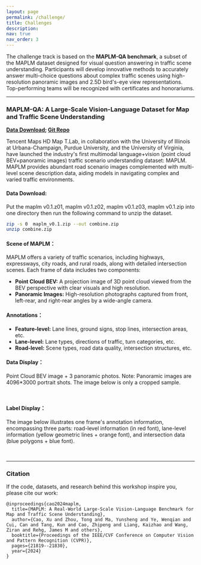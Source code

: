 ```yaml
---
layout: page
permalink: /challenge/
title: Challenges
description: 
nav: true
nav_order: 3
---
```



<!-- ### Two Open-Source Datasets 

Two open-source datasets are provided for this workshop. The first dataset focuses on extracting traffic language from HD maps to aid in traffic scenario comprehension through LLMs. The second dataset aims to categorize textbased driver commands to improve human-vehicle language understanding. While using the datasets is recommended, it is **not mandatory** for participation. Both datasets will be released on **Sep. 15th**. 

#### Dataset 1
TBD

#### Dataset 2
TBD -->

<!-- Two open-source datasets are provided for this workshop. The first dataset focuses on extracting traffic language from
HD maps to aid in traffic scenario comprehension through LLVMs. The second dataset aims to categorize textbased driver
commands to improve human-vehicle language understanding. While using the datasets is recommended, it is
**not mandatory** for participation.  -->

The challenge track is based on the **MAPLM-QA benchmark**, a subset of the MAPLM dataset designed for visual question answering in traffic scene understanding. Participants will develop innovative methods to accurately answer multi-choice questions about complex traffic scenes using high-resolution panoramic images and 2.5D bird's-eye view representations. Top-performing teams will be recognized with certificates and honorariums.

----------

### MAPLM-QA: A Large-Scale Vision-Language Dataset for Map and Traffic Scene Understanding

**[Data Download](https://drive.google.com/drive/folders/1cqFjBH8MLeP6nKFM0l7oV-Srfke-Mx1R?usp=sharing); [Git Repo](https://github.com/LLVM-AD/MAPLM)**

Tencent Maps HD Map T.Lab, in collaboration with the University of Illinois at Urbana-Champaign, Purdue University, and the University of Virginia, have launched the industry's first multimodal language+vision (point cloud BEV+panoramic images) traffic scenario understanding dataset: MAPLM. MAPLM provides abundant road scenario images complemented with multi-level scene description data, aiding models in navigating complex and varied traffic environments. 

#### Data Download:

Put the maplm v0.1.z01, maplm v0.1.z02, maplm v0.1.z03, maplm v0.1.zip into one directory then run the following command to unzip the dataset.
```bash
zip -s 0  maplm_v0.1.zip --out combine.zip
unzip combine.zip
```

#### Scene of MAPLM：    
MAPLM offers a variety of traffic scenarios, including highways, expressways, city roads, and rural roads, along with detailed intersection scenes. Each frame of data includes two components:           
- **Point Cloud BEV:** A projection image of 3D point cloud viewed from the BEV perspective with clear visuals and high resolution.        
- **Panoramic Images:** High-resolution photographs captured from front, left-rear, and right-rear angles by a wide-angle camera.    

#### Annotations：    
- **Feature-level:** Lane lines, ground signs, stop lines, intersection areas, etc.        
- **Lane-level:** Lane types, directions of traffic, turn categories, etc.       
- **Road-level:** Scene types, road data quality, intersection structures, etc.     

#### Data Display：    
Point Cloud BEV image + 3 panoramic photos. Note: Panoramic images are 4096*3000 portrait shots. The image below is only a cropped sample.<br /> 

<div class="msg_desc">
<img style="max-width:100%;overflow:hidden;" src="https://raw.githubusercontent.com/LLVM-AD/MAPLM/main/figures/example1.png" alt="">
</div>
<!-- ![Poster]([./figures/example1.png](https://raw.githubusercontent.com/LLVM-AD/MAPLM/main/figures/example1.png)) -->
<br />

#### Label Display：    
The image below illustrates one frame's annotation information, encompassing three parts: road-level information (in red font), lane-level information (yellow geometric lines + orange font), and intersection data (blue polygons + blue font).<br />         

<!-- ![Poster]([./figures/example2.png](https://raw.githubusercontent.com/LLVM-AD/MAPLM/main/figures/example.png)) -->
<div class="msg_desc">
<img style="max-width:100%;overflow:hidden;" src="https://raw.githubusercontent.com/LLVM-AD/MAPLM/main/figures/example2.png" alt="">
</div>

<br />

----------

<!-- ----------

### Challenge 2: In-Cabin User Command Understanding (UCU)

**[Data Download](https://github.com/LLVM-AD/ucu-dataset/blob/main/ucu.csv); [Code for Evaluation](https://github.com/LLVM-AD/ucu-dataset)**

The future of autonomous vehicles is not only to transport passengers from point A to point B, but also to adapt to
their needs and preferences. Large Language Models (LLMs) have provided an opportunity to advance the state-of-the-art
of this vision. This dataset focuses on understanding user commands in the context of autonomous vehicles.

#### Data

The dataset contains 1,099 labeled commands. Each command is a sentence that describes a user's request to the
vehicle. For example, "Overtake the car in front of me". The objective is to answer the following 8 Yes/No questions
about executing the command in an autonomous vehicle:

1. Is the `external perception system` required?
2. Is `in-cabin monitoring` required?
3. Is `localization` required?
4. Is `vehicle control` required?
5. Is the `entertainment system` required?
6. Is `user personal data` required?
7. Is `external network access` required?
8. Is there a possibility of `violating traffic laws`?

The following definitions explain the terms used in the questions:

1. `external perception system` refers to the sensors and software that allow the autonomous vehicle to perceive its
   surroundings. It typically includes cameras, lidar, radar, and other sensors to detect objects, pedestrians, other
   vehicles, road conditions, and traffic signs/signals.
2. `in-cabin monitoring` involves cameras, thermometers, or other sensors placed inside the vehicle's cabin to monitor
   the state of occupants and other conditions.
3. `localization` is the ability of the vehicle to determine its precise position in a given environment. Typically done
   using a combination of GPS, sensors, and high-definition maps.
4. `vehicle control` refers to the system that makes the driving decisions and physically controls the vehicle
   movements, such as steering, acceleration, braking, and signaling.
5. `entertainment system` is the multimedia system in a vehicle, which can include radio, music players, video displays,
   and other entertainment features.
6. `user personal data` is the information relating to an identified or identifiable individual, such as contact
   details, preferences, travel history, etc.
7. `external network access` is the ability of the vehicle's systems to connect to external networks, such as the
   internet or cloud services.
8. `violating traffic laws` refers to any action performed by the vehicle that goes against the established traffic
   regulations of the region. An autonomous vehicle's system is typically designed to adhere strictly to traffic laws.

The participants are encouraged to use open-source LLMs to answer the questions with *in-context learning* to explore
the reasoning ability of LLMs in understanding user commands. The provided commands are for evaluation, while the
participants are free to use any other data for training or come up with their own examples for prompt engineering.

#### Evaluation

To use the provided code for evaluation, the output should be in the following format:

`<command_id> <A1> <A2> <A3> <A4> <A5> <A6> <A7> <A8>`

where `<command_id>` is the command numeric identifier, starting with 1. Command IDs have been
provided in the CSV file in the data download link.
`<A1>` to `<A8>` are the answers to the 8 questions, where 1 indicates "Yes" and 0 indicates "No".

We use two accuracy metrics for evaluation:

1. **Command-level accuracy**: A command is considered correctly understood if all eight answers are correct.
2. **Question-level accuracy**: Evaluation at the individual question level.

---------- -->

### Citation       
If the code, datasets, and research behind this workshop inspire you, please cite our work:      
```
@inproceedings{cao2024maplm,
  title={MAPLM: A Real-World Large-Scale Vision-Language Benchmark for Map and Traffic Scene Understanding},
  author={Cao, Xu and Zhou, Tong and Ma, Yunsheng and Ye, Wenqian and Cui, Can and Tang, Kun and Cao, Zhipeng and Liang, Kaizhao and Wang, Ziran and Rehg, James M and others},
  booktitle={Proceedings of the IEEE/CVF Conference on Computer Vision and Pattern Recognition (CVPR)},
  pages={21819--21830},
  year={2024}
}
```
